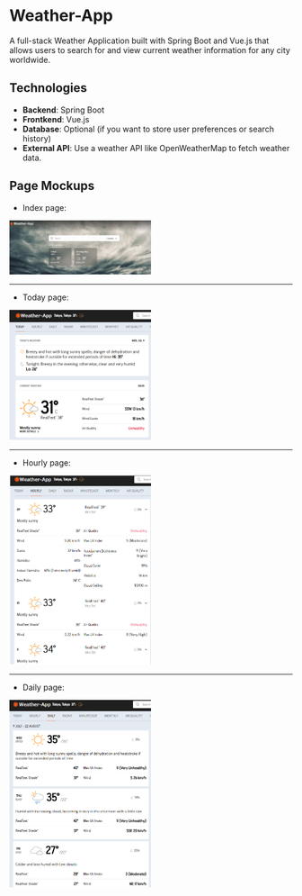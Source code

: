 # Weather-App
A full-stack Weather Application built with Spring Boot and Vue.js that allows users to search for and view current weather information for any city worldwide.

## Technologies
- **Backend**: Spring Boot
- **Frontkend**: Vue.js
- **Database**: Optional (if you want to store user preferences or search history)
- **External API**: Use a weather API like OpenWeatherMap to fetch weather data.

## Page Mockups
- Index page:

<img src="readme_assets/index.png" alt="Alt text" width="50%">

---

- Today page:

<img src="readme_assets/today.png" alt="Alt text" width="50%">

---

- Hourly page:

<img src="readme_assets/hourly.png" alt="Alt text" width="50%">

---

- Daily page:

<img src="readme_assets/daily.png" alt="Alt text" width="50%">
